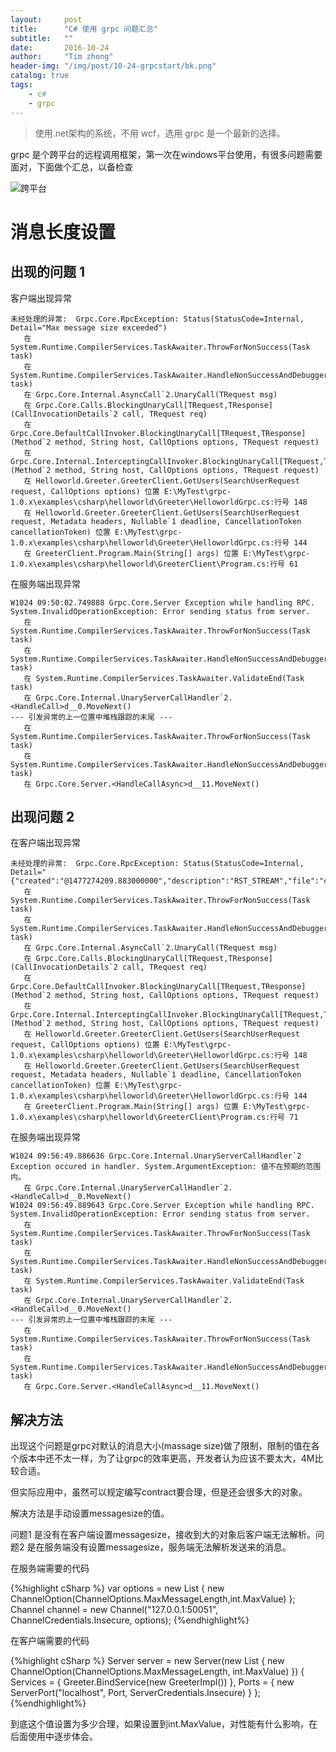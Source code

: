 ```yaml
---
layout:     post
title:      "C# 使用 grpc 问题汇总"
subtitle:   ""
date:       2016-10-24
author:     "Tim zhong"
header-img: "/img/post/10-24-grpcstart/bk.png"
catalog: true
tags:
    - c#
    - grpc
---
```


> 使用.net架构的系统，不用 wcf，选用 grpc 是一个最新的选择。

grpc 是个跨平台的远程调用框架，第一次在windows平台使用，有很多问题需要面对，下面做个汇总，以备检查

![跨平台](/img/post/10-24-grpcstart/bk.png/cross.png)

# 消息长度设置

## 出现的问题 1

客户端出现异常

``` console
未经处理的异常:  Grpc.Core.RpcException: Status(StatusCode=Internal, Detail="Max message size exceeded")
   在 System.Runtime.CompilerServices.TaskAwaiter.ThrowForNonSuccess(Task task)
   在 System.Runtime.CompilerServices.TaskAwaiter.HandleNonSuccessAndDebuggerNotification(Task task)
   在 Grpc.Core.Internal.AsyncCall`2.UnaryCall(TRequest msg)
   在 Grpc.Core.Calls.BlockingUnaryCall[TRequest,TResponse](CallInvocationDetails`2 call, TRequest req)
   在 Grpc.Core.DefaultCallInvoker.BlockingUnaryCall[TRequest,TResponse](Method`2 method, String host, CallOptions options, TRequest request)
   在 Grpc.Core.Internal.InterceptingCallInvoker.BlockingUnaryCall[TRequest,TResponse](Method`2 method, String host, CallOptions options, TRequest request)
   在 Helloworld.Greeter.GreeterClient.GetUsers(SearchUserRequest request, CallOptions options) 位置 E:\MyTest\grpc-1.0.x\examples\csharp\helloworld\Greeter\HelloworldGrpc.cs:行号 148
   在 Helloworld.Greeter.GreeterClient.GetUsers(SearchUserRequest request, Metadata headers, Nullable`1 deadline, CancellationToken cancellationToken) 位置 E:\MyTest\grpc-1.0.x\examples\csharp\helloworld\Greeter\HelloworldGrpc.cs:行号 144
   在 GreeterClient.Program.Main(String[] args) 位置 E:\MyTest\grpc-1.0.x\examples\csharp\helloworld\GreeterClient\Program.cs:行号 61
```

在服务端出现异常
``` console
W1024 09:50:02.749888 Grpc.Core.Server Exception while handling RPC. System.InvalidOperationException: Error sending status from server.
   在 System.Runtime.CompilerServices.TaskAwaiter.ThrowForNonSuccess(Task task)
   在 System.Runtime.CompilerServices.TaskAwaiter.HandleNonSuccessAndDebuggerNotification(Task task)
   在 System.Runtime.CompilerServices.TaskAwaiter.ValidateEnd(Task task)
   在 Grpc.Core.Internal.UnaryServerCallHandler`2.<HandleCall>d__0.MoveNext()
--- 引发异常的上一位置中堆栈跟踪的末尾 ---
   在 System.Runtime.CompilerServices.TaskAwaiter.ThrowForNonSuccess(Task task)
   在 System.Runtime.CompilerServices.TaskAwaiter.HandleNonSuccessAndDebuggerNotification(Task task)
   在 Grpc.Core.Server.<HandleCallAsync>d__11.MoveNext()
```
## 出现问题 2

在客户端出现异常

``` console
未经处理的异常:  Grpc.Core.RpcException: Status(StatusCode=Internal, Detail="{"created":"@1477274209.883000000","description":"RST_STREAM","file":"c:\jenkins\workspace\gRPC_build_artifacts\architecture\x86\language\csharp\platform\windows\vsprojects\..\src\core\ext\transport\chttp2\transport\frame_rst_stream.c","file_line":107,"http2_error":2}")
   在 System.Runtime.CompilerServices.TaskAwaiter.ThrowForNonSuccess(Task task)
   在 System.Runtime.CompilerServices.TaskAwaiter.HandleNonSuccessAndDebuggerNotification(Task task)
   在 Grpc.Core.Internal.AsyncCall`2.UnaryCall(TRequest msg)
   在 Grpc.Core.Calls.BlockingUnaryCall[TRequest,TResponse](CallInvocationDetails`2 call, TRequest req)
   在 Grpc.Core.DefaultCallInvoker.BlockingUnaryCall[TRequest,TResponse](Method`2 method, String host, CallOptions options, TRequest request)
   在 Grpc.Core.Internal.InterceptingCallInvoker.BlockingUnaryCall[TRequest,TResponse](Method`2 method, String host, CallOptions options, TRequest request)
   在 Helloworld.Greeter.GreeterClient.GetUsers(SearchUserRequest request, CallOptions options) 位置 E:\MyTest\grpc-1.0.x\examples\csharp\helloworld\Greeter\HelloworldGrpc.cs:行号 148
   在 Helloworld.Greeter.GreeterClient.GetUsers(SearchUserRequest request, Metadata headers, Nullable`1 deadline, CancellationToken cancellationToken) 位置 E:\MyTest\grpc-1.0.x\examples\csharp\helloworld\Greeter\HelloworldGrpc.cs:行号 144
   在 GreeterClient.Program.Main(String[] args) 位置 E:\MyTest\grpc-1.0.x\examples\csharp\helloworld\GreeterClient\Program.cs:行号 71
```
在服务端出现异常 
``` console
W1024 09:56:49.886636 Grpc.Core.Internal.UnaryServerCallHandler`2 Exception occured in handler. System.ArgumentException: 值不在预期的范围内。
   在 Grpc.Core.Internal.UnaryServerCallHandler`2.<HandleCall>d__0.MoveNext()
W1024 09:56:49.889643 Grpc.Core.Server Exception while handling RPC. System.InvalidOperationException: Error sending status from server.
   在 System.Runtime.CompilerServices.TaskAwaiter.ThrowForNonSuccess(Task task)
   在 System.Runtime.CompilerServices.TaskAwaiter.HandleNonSuccessAndDebuggerNotification(Task task)
   在 System.Runtime.CompilerServices.TaskAwaiter.ValidateEnd(Task task)
   在 Grpc.Core.Internal.UnaryServerCallHandler`2.<HandleCall>d__0.MoveNext()
--- 引发异常的上一位置中堆栈跟踪的末尾 ---
   在 System.Runtime.CompilerServices.TaskAwaiter.ThrowForNonSuccess(Task task)
   在 System.Runtime.CompilerServices.TaskAwaiter.HandleNonSuccessAndDebuggerNotification(Task task)
   在 Grpc.Core.Server.<HandleCallAsync>d__11.MoveNext()
```
## 解决方法

出现这个问题是grpc对默认的消息大小(massage size)做了限制，限制的值在各个版本中还不太一样，为了让grpc的效率更高，开发者认为应该不要太大，4M比较合适。

 但实际应用中，虽然可以规定编写contract要合理，但是还会很多大的对象。

 解决方法是手动设置messagesize的值。

 问题1 是没有在客户端设置messagesize，接收到大的对象后客户端无法解析。问题2 是在服务端没有设置messagesize，服务端无法解析发送来的消息。

在服务端需要的代码

{%highlight cSharp %}
 var options = new List<ChannelOption> {
                new ChannelOption(ChannelOptions.MaxMessageLength,int.MaxValue)
            };
 Channel channel = new Channel("127.0.0.1:50051", ChannelCredentials.Insecure, options);
{%endhighlight%}

在客户端需要的代码

{%highlight cSharp %}
Server server = new Server(new List<ChannelOption> { new ChannelOption(ChannelOptions.MaxMessageLength, int.MaxValue) })
{
        Services = { Greeter.BindService(new GreeterImpl()) },
        Ports = { new ServerPort("localhost", Port, ServerCredentials.Insecure) }
 };
 {%endhighlight%}

 到底这个值设置为多少合理，如果设置到int.MaxValue，对性能有什么影响，在后面使用中逐步体会。